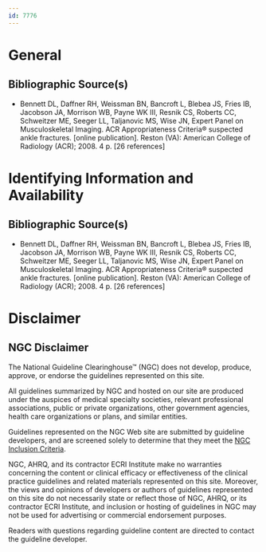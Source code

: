 ```yaml
---
id: 7776
---
```


# General

## Bibliographic Source(s)

- Bennett DL, Daffner RH, Weissman BN, Bancroft L, Blebea JS, Fries IB, Jacobson JA, Morrison WB, Payne WK III, Resnik CS, Roberts CC, Schweitzer ME, Seeger LL, Taljanovic MS, Wise JN, Expert Panel on Musculoskeletal Imaging. ACR Appropriateness Criteria® suspected ankle fractures. [online publication]. Reston (VA): American College of Radiology (ACR); 2008. 4 p. [26 references]

# Identifying Information and Availability

## Bibliographic Source(s)

- Bennett DL, Daffner RH, Weissman BN, Bancroft L, Blebea JS, Fries IB, Jacobson JA, Morrison WB, Payne WK III, Resnik CS, Roberts CC, Schweitzer ME, Seeger LL, Taljanovic MS, Wise JN, Expert Panel on Musculoskeletal Imaging. ACR Appropriateness Criteria® suspected ankle fractures. [online publication]. Reston (VA): American College of Radiology (ACR); 2008. 4 p. [26 references]

# Disclaimer

## NGC Disclaimer

The National Guideline Clearinghouse™ (NGC) does not develop, produce, approve, or endorse the guidelines represented on this site.

All guidelines summarized by NGC and hosted on our site are produced under the auspices of medical specialty societies, relevant professional associations, public or private organizations, other government agencies, health care organizations or plans, and similar entities.

Guidelines represented on the NGC Web site are submitted by guideline developers, and are screened solely to determine that they meet the [NGC Inclusion Criteria](/help-and-about/summaries/inclusion-criteria).

NGC, AHRQ, and its contractor ECRI Institute make no warranties concerning the content or clinical efficacy or effectiveness of the clinical practice guidelines and related materials represented on this site. Moreover, the views and opinions of developers or authors of guidelines represented on this site do not necessarily state or reflect those of NGC, AHRQ, or its contractor ECRI Institute, and inclusion or hosting of guidelines in NGC may not be used for advertising or commercial endorsement purposes.

Readers with questions regarding guideline content are directed to contact the guideline developer.

